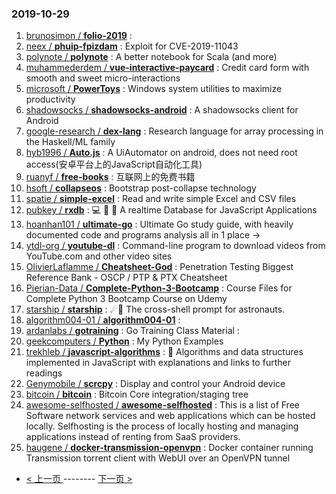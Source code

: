 ### 2019-10-29 
1. [
        brunosimon /
**folio-2019**](https://github.com/brunosimon/folio-2019) : 
1. [
        neex /
**phuip-fpizdam**](https://github.com/neex/phuip-fpizdam) : Exploit for CVE-2019-11043
1. [
        polynote /
**polynote**](https://github.com/polynote/polynote) : A better notebook for Scala (and more)
1. [
        muhammederdem /
**vue-interactive-paycard**](https://github.com/muhammederdem/vue-interactive-paycard) : Credit card form with smooth and sweet micro-interactions
1. [
        microsoft /
**PowerToys**](https://github.com/microsoft/PowerToys) : Windows system utilities to maximize productivity
1. [
        shadowsocks /
**shadowsocks-android**](https://github.com/shadowsocks/shadowsocks-android) : A shadowsocks client for Android
1. [
        google-research /
**dex-lang**](https://github.com/google-research/dex-lang) : Research language for array processing in the Haskell/ML family
1. [
        hyb1996 /
**Auto.js**](https://github.com/hyb1996/Auto.js) : A UiAutomator on android, does not need root access(安卓平台上的JavaScript自动化工具)
1. [
        ruanyf /
**free-books**](https://github.com/ruanyf/free-books) : 互联网上的免费书籍
1. [
        hsoft /
**collapseos**](https://github.com/hsoft/collapseos) : Bootstrap post-collapse technology
1. [
        spatie /
**simple-excel**](https://github.com/spatie/simple-excel) : Read and write simple Excel and CSV files
1. [
        pubkey /
**rxdb**](https://github.com/pubkey/rxdb) : 💻 🔄 📱 A realtime Database for JavaScript Applications
1. [
        hoanhan101 /
**ultimate-go**](https://github.com/hoanhan101/ultimate-go) : Ultimate Go study guide, with heavily documented code and programs analysis all in 1 place →
1. [
        ytdl-org /
**youtube-dl**](https://github.com/ytdl-org/youtube-dl) : Command-line program to download videos from YouTube.com and other video sites
1. [
        OlivierLaflamme /
**Cheatsheet-God**](https://github.com/OlivierLaflamme/Cheatsheet-God) : Penetration Testing Biggest Reference Bank - OSCP / PTP & PTX Cheatsheet
1. [
        Pierian-Data /
**Complete-Python-3-Bootcamp**](https://github.com/Pierian-Data/Complete-Python-3-Bootcamp) : Course Files for Complete Python 3 Bootcamp Course on Udemy
1. [
        starship /
**starship**](https://github.com/starship/starship) : ☄🌌️ The cross-shell prompt for astronauts.
1. [
        algorithm004-01 /
**algorithm004-01**](https://github.com/algorithm004-01/algorithm004-01) : 
1. [
        ardanlabs /
**gotraining**](https://github.com/ardanlabs/gotraining) : Go Training Class Material :
1. [
        geekcomputers /
**Python**](https://github.com/geekcomputers/Python) : My Python Examples
1. [
        trekhleb /
**javascript-algorithms**](https://github.com/trekhleb/javascript-algorithms) : 📝 Algorithms and data structures implemented in JavaScript with explanations and links to further readings
1. [
        Genymobile /
**scrcpy**](https://github.com/Genymobile/scrcpy) : Display and control your Android device
1. [
        bitcoin /
**bitcoin**](https://github.com/bitcoin/bitcoin) : Bitcoin Core integration/staging tree
1. [
        awesome-selfhosted /
**awesome-selfhosted**](https://github.com/awesome-selfhosted/awesome-selfhosted) : This is a list of Free Software network services and web applications which can be hosted locally. Selfhosting is the process of locally hosting and managing applications instead of renting from SaaS providers.
1. [
        haugene /
**docker-transmission-openvpn**](https://github.com/haugene/docker-transmission-openvpn) : Docker container running Transmission torrent client with WebUI over an OpenVPN tunnel 

- [ < 上一页 ](https://github.com/able8/github-trending-daily-record/blob/master/2019-10-28.md) -------- [ 下一页 > ](https://github.com/able8/github-trending-daily-record/blob/master/2019-10-30.md)